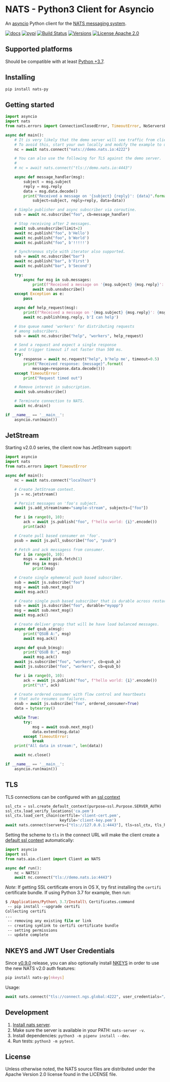 # NATS - Python3 Client for Asyncio

An [asyncio](https://docs.python.org/3/library/asyncio.html) Python client for the [NATS messaging system](https://nats.io).

[![docs](https://img.shields.io/static/v1?label=docs&message=docs&color=informational)](https://nats-io.github.io/nats.py/)
[![pypi](https://img.shields.io/pypi/v/nats-py.svg)](https://pypi.org/project/nats-py)
[![Build Status](https://travis-ci.com/nats-io/nats.py.svg?branch=main)](http://travis-ci.com/nats-io/nats.py)
[![Versions](https://img.shields.io/pypi/pyversions/nats-py.svg)](https://pypi.org/project/nats-py)
[![License Apache 2.0](https://img.shields.io/badge/License-Apache2-blue.svg)](https://www.apache.org/licenses/LICENSE-2.0)

## Supported platforms

Should be compatible with at least [Python +3.7](https://docs.python.org/3.7/library/asyncio.html).

## Installing

```bash
pip install nats-py
```

## Getting started

```python
import asyncio
import nats
from nats.errors import ConnectionClosedError, TimeoutError, NoServersError

async def main():
    # It is very likely that the demo server will see traffic from clients other than yours.
    # To avoid this, start your own locally and modify the example to use it.
    nc = await nats.connect("nats://demo.nats.io:4222")

    # You can also use the following for TLS against the demo server.
    #
    # nc = await nats.connect("tls://demo.nats.io:4443")

    async def message_handler(msg):
        subject = msg.subject
        reply = msg.reply
        data = msg.data.decode()
        print("Received a message on '{subject} {reply}': {data}".format(
            subject=subject, reply=reply, data=data))

    # Simple publisher and async subscriber via coroutine.
    sub = await nc.subscribe("foo", cb=message_handler)

    # Stop receiving after 2 messages.
    await sub.unsubscribe(limit=2)
    await nc.publish("foo", b'Hello')
    await nc.publish("foo", b'World')
    await nc.publish("foo", b'!!!!!')

    # Synchronous style with iterator also supported.
    sub = await nc.subscribe("bar")
    await nc.publish("bar", b'First')
    await nc.publish("bar", b'Second')

    try:
        async for msg in sub.messages:
            print(f"Received a message on '{msg.subject} {msg.reply}': {msg.data.decode()}")
            await sub.unsubscribe()
    except Exception as e:
        pass

    async def help_request(msg):
        print(f"Received a message on '{msg.subject} {msg.reply}': {msg.data.decode()}")
        await nc.publish(msg.reply, b'I can help')

    # Use queue named 'workers' for distributing requests
    # among subscribers.
    sub = await nc.subscribe("help", "workers", help_request)

    # Send a request and expect a single response
    # and trigger timeout if not faster than 500 ms.
    try:
        response = await nc.request("help", b'help me', timeout=0.5)
        print("Received response: {message}".format(
            message=response.data.decode()))
    except TimeoutError:
        print("Request timed out")

    # Remove interest in subscription.
    await sub.unsubscribe()

    # Terminate connection to NATS.
    await nc.drain()

if __name__ == '__main__':
    asyncio.run(main())
```

## JetStream

Starting v2.0.0 series, the client now has JetStream support:

```python
import asyncio
import nats
from nats.errors import TimeoutError

async def main():
    nc = await nats.connect("localhost")

    # Create JetStream context.
    js = nc.jetstream()

    # Persist messages on 'foo's subject.
    await js.add_stream(name="sample-stream", subjects=["foo"])

    for i in range(0, 10):
        ack = await js.publish("foo", f"hello world: {i}".encode())
        print(ack)

    # Create pull based consumer on 'foo'.
    psub = await js.pull_subscribe("foo", "psub")

    # Fetch and ack messagess from consumer.
    for i in range(0, 10):
        msgs = await psub.fetch(1)
        for msg in msgs:
            print(msg)

    # Create single ephemeral push based subscriber.
    sub = await js.subscribe("foo")
    msg = await sub.next_msg()
    await msg.ack()

    # Create single push based subscriber that is durable across restarts.
    sub = await js.subscribe("foo", durable="myapp")
    msg = await sub.next_msg()
    await msg.ack()

    # Create deliver group that will be have load balanced messages.
    async def qsub_a(msg):
        print("QSUB A:", msg)
        await msg.ack()

    async def qsub_b(msg):
        print("QSUB B:", msg)
        await msg.ack()
    await js.subscribe("foo", "workers", cb=qsub_a)
    await js.subscribe("foo", "workers", cb=qsub_b)

    for i in range(0, 10):
        ack = await js.publish("foo", f"hello world: {i}".encode())
        print("\t", ack)

    # Create ordered consumer with flow control and heartbeats
    # that auto resumes on failures.
    osub = await js.subscribe("foo", ordered_consumer=True)
    data = bytearray()

    while True:
        try:
            msg = await osub.next_msg()
            data.extend(msg.data)
        except TimeoutError:
            break
    print("All data in stream:", len(data))

    await nc.close()

if __name__ == '__main__':
    asyncio.run(main())
```

## TLS

TLS connections can be configured with an [ssl context](https://docs.python.org/3/library/ssl.html#context-creation)

```python
ssl_ctx = ssl.create_default_context(purpose=ssl.Purpose.SERVER_AUTH)
ssl_ctx.load_verify_locations('ca.pem')
ssl_ctx.load_cert_chain(certfile='client-cert.pem',
                        keyfile='client-key.pem')
await nats.connect(servers=["tls://127.0.0.1:4443"], tls=ssl_ctx, tls_hostname="localhost")
```

Setting the scheme to `tls` in the connect URL will make the client create a [default ssl context](https://docs.python.org/3/library/ssl.html#ssl.create_default_context) automatically:

```python
import asyncio
import ssl
from nats.aio.client import Client as NATS

async def run():
    nc = NATS()
    await nc.connect("tls://demo.nats.io:4443")
```

*Note*: If getting SSL certificate errors in OS X, try first installing the `certifi` certificate bundle. If using Python 3.7 for example, then run:

```ps
$ /Applications/Python\ 3.7/Install\ Certificates.command
 -- pip install --upgrade certifi
Collecting certifi
...
 -- removing any existing file or link
 -- creating symlink to certifi certificate bundle
 -- setting permissions
 -- update complete
```

## NKEYS and JWT User Credentials

Since [v0.9.0](https://github.com/nats-io/nats.py/releases/tag/v0.9.0) release,
you can also optionally install [NKEYS](https://github.com/nats-io/nkeys.py) in order to use
the new NATS v2.0 auth features:

```sh
pip install nats-py[nkeys]
```

Usage:

```python
await nats.connect("tls://connect.ngs.global:4222", user_credentials="/path/to/secret.creds")
```

## Development

1. [Install nats server](https://docs.nats.io/running-a-nats-service/introduction/installation).
1. Make sure the server is available in your PATH: `nats-server -v`.
1. Install dependencies: `python3 -m pipenv install --dev`.
1. Run tests: `python3 -m pytest`.

## License

Unless otherwise noted, the NATS source files are distributed under
the Apache Version 2.0 license found in the LICENSE file.

